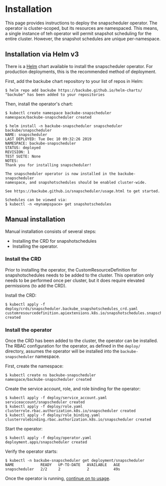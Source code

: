 # Installation

This page provides instructions to deploy the snapscheduler operator. The
operator is cluster-scoped, but its resources are namespaced. This means, a
single instance of teh operator will permit snapshot scheduling for the entire
cluster. However, the snapshot schedules are unique per-namespace.

## Installation via Helm v3

There is a [Helm](https://helm.sh) chart available to install the snapscheduler
operator. For production deployments, this is the recommended method of
deployment.

First, add the backube chart repository to your list of repos in Helm:

```console
$ helm repo add backube https://backube.github.io/helm-charts/
"backube" has been added to your repositories
```

Then, install the operator's chart:

```console
$ kubectl create namespace backube-snapscheduler
namespace/backube-snapscheduler created

$ helm install -n backube-snapscheduler snapscheduler backube/snapscheduler
NAME: snapscheduler
LAST DEPLOYED: Tue Dec 10 09:32:26 2019
NAMESPACE: backube-snapscheduler
STATUS: deployed
REVISION: 1
TEST SUITE: None
NOTES:
Thank you for installing snapscheduler!

The snapscheduler operator is now installed in the backube-snapscheduler
namespace, and snapshotschedules should be enabled cluster-wide.

See https://backube.github.io/snapscheduler/usage.html to get started.

Schedules can be viewed via:
$ kubectl -n <mynampspace> get snapshotschedules
```

## Manual installation

Manual installation consists of several steps:

* Installing the CRD for snapshotschedules
* Installing the operator.

### Install the CRD

Prior to installing the operator, the CustomResourceDefinition for
snapshotschedules needs to be added to the cluster. This operation only needs to
be performed once per cluster, but it does require elevated permissions (to add
the CRD).

Install the CRD:

```console
$ kubectl apply -f deploy/crds/snapscheduler.backube_snapshotschedules_crd.yaml
customresourcedefinition.apiextensions.k8s.io/snapshotschedules.snapscheduler.backube created
```

### Install the operator

Once the CRD has been added to the cluster, the operator can be installed. The
RBAC configuration for the operator, as defined in the `deploy/` directory,
assumes the operator will be installed into the `backube-snapscheduler`
namespace.

First, create the namespace:

```console
$ kubectl create ns backube-snapscheduler
namespace/backube-snapscheduler created
```

Create the service account, role, and role binding for the operator:

```console
$ kubectl apply -f deploy/service_account.yaml
serviceaccount/snapscheduler created
$ kubectl apply -f deploy/role.yaml
clusterrole.rbac.authorization.k8s.io/snapscheduler created
$ kubectl apply -f deploy/role_binding.yaml
clusterrolebinding.rbac.authorization.k8s.io/snapscheduler created
```

Start the operator:

```console
$ kubectl apply -f deploy/operator.yaml
deployment.apps/snapscheduler created
```

Verify the operator starts:

```console
$ kubectl -n backube-snapscheduler get deployment/snapscheduler
NAME            READY   UP-TO-DATE   AVAILABLE   AGE
snapscheduler   2/2     2            2           49s
```

Once the operator is running, [continue on to usage](usage.md).
